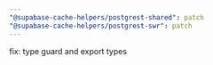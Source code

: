 ```yaml
---
"@supabase-cache-helpers/postgrest-shared": patch
"@supabase-cache-helpers/postgrest-swr": patch
---
```


fix: type guard and export types

